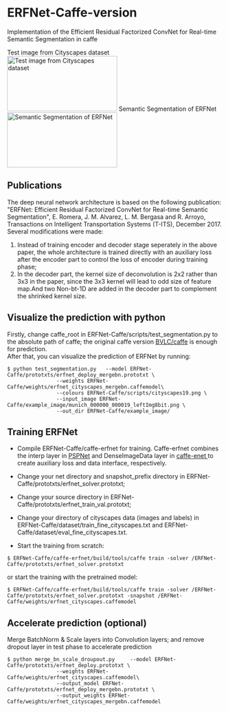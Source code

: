 # ERFNet-Caffe-version
Implementation of the Efficient Residual Factorized ConvNet for Real-time Semantic Segmentation in caffe

Test image from Cityscapes dataset<br>
<img src="https://github.com/Yuelong-Yu/ERFNet-Caffe/blob/master/example_image/munich_000000_000019_leftImg8bit.png" width="256" height="128" alt="Test image from Cityscapes dataset"/>
Semantic Segmentation of ERFNet<br>
<img src="https://github.com/Yuelong-Yu/ERFNet-Caffe/blob/master/example_image/munich_000000_000019_leftImg8bit_erfnet.png" width="256" height="128" alt="Semantic Segmentation of ERFNet"/>


## Publications<br>
The deep neural network architecture is based on the following publication:<br>
"ERFNet: Efficient Residual Factorized ConvNet for Real-time Semantic Segmentation", E. Romera, J. M. Alvarez, L. M. Bergasa and R. Arroyo, Transactions on Intelligent Transportation Systems (T-ITS), December 2017. <br>
Several modifications were made:<br>
1. Instead of training encoder and decoder stage seperately in the above paper, the whole architecture is trained directly with an auxiliary loss after the encoder part to control the loss of encoder during training phase;<br>
2. In the decoder part, the kernel size of deconvolution is 2x2 rather than 3x3 in the paper, since the 3x3 kernel will lead to odd size of feature map.And two Non-bt-1D are added in the decoder part to complement the shrinked kernel size.

## Visualize the prediction with python<br>
Firstly, change caffe_root in ERFNet-Caffe/scripts/test_segmentation.py to the absolute path of caffe; the original caffe version [BVLC/caffe](https://github.com/BVLC/caffe/) is enough for prediction.<br>
After that, you can visualize the prediction of ERFNet by running:
```
$ python test_segmentation.py 	--model ERFNet-Caffe/prototxts/erfnet_deploy_mergebn.prototxt \
				--weights ERFNet-Caffe/weights/erfnet_cityscapes_mergebn.caffemodel\
				--colours ERFNet-Caffe/scripts/cityscapes19.png \
				--input_image ERFNet-Caffe/example_image/munich_000000_000019_leftImg8bit.png \
				--out_dir ERFNet-Caffe/example_image/ 
```

## Training ERFNet<br>
- Compile ERFNet-Caffe/caffe-erfnet for training. Caffe-erfnet combines the interp layer in [PSPNet](https://github.com/hszhao/PSPNet/) and DenseImageData layer in [caffe-enet
](https://github.com/TimoSaemann/caffe-enet/tree/22d356c956cdc5e752e6d40612e4f6c60fc8f471/) to create auxiliary loss and data interface, respectively.<br>

- Change your net directory and snapshot_prefix directory in ERFNet-Caffe/prototxts/erfnet_solver.prototxt;<br>
- Change your source directory in ERFNet-Caffe/prototxts/erfnet_train_val.prototxt;<br>
- Change your directory of cityscapes data (images and labels) in ERFNet-Caffe/dataset/train_fine_cityscapes.txt and ERFNet-Caffe/dataset/eval_fine_cityscapes.txt. <br>

- Start the training from scratch:<br>
```
$ ERFNet-Caffe/caffe-erfnet/build/tools/caffe train -solver /ERFNet-Caffe/prototxts/erfnet_solver.prototxt
```
or start the training with the pretrained model:<br>
```
$ ERFNet-Caffe/caffe-erfnet/build/tools/caffe train -solver /ERFNet-Caffe/prototxts/erfnet_solver.prototxt -snapshot /ERFNet-Caffe/weights/erfnet_cityscapes.caffemodel
```

## Accelerate prediction (optional)<br>
Merge BatchNorm & Scale layers into Convolution layers; and remove dropout layer in test phase to accelerate prediction
```
$ python merge_bn_scale_droupout.py 	--model ERFNet-Caffe/prototxts/erfnet_deploy.prototxt \
				--weights ERFNet-Caffe/weights/erfnet_cityscapes.caffemodel\
				--output_model ERFNet-Caffe/prototxts/erfnet_deploy_mergebn.prototxt \
				--output_weights ERFNet-Caffe/weights/erfnet_cityscapes_mergebn.caffemodel
```
